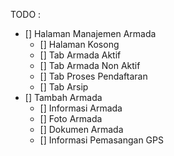 TODO :

- [] Halaman Manajemen Armada
  - [] Halaman Kosong
  - [] Tab Armada Aktif
  - [] Tab Armada Non Aktif
  - [] Tab Proses Pendaftaran
  - [] Tab Arsip
- [] Tambah Armada
  - [] Informasi Armada
  - [] Foto Armada
  - [] Dokumen Armada
  - [] Informasi Pemasangan GPS
